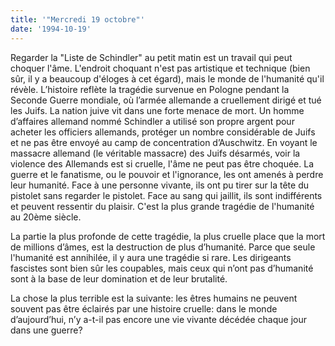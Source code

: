 ```yaml
---
title: '"Mercredi 19 octobre"'
date: '1994-10-19'
---
```


Regarder la "Liste de Schindler" au petit matin est un travail qui peut choquer l'âme. L'endroit choquant n'est pas artistique et technique (bien sûr, il y a beaucoup d'éloges à cet égard), mais le monde de l'humanité qu'il révèle. L’histoire reflète la tragédie survenue en Pologne pendant la Seconde Guerre mondiale, où l’armée allemande a cruellement dirigé et tué les Juifs. La nation juive vit dans une forte menace de mort. Un homme d’affaires allemand nommé Schindler a utilisé son propre argent pour acheter les officiers allemands, protéger un nombre considérable de Juifs et ne pas être envoyé au camp de concentration d’Auschwitz. En voyant le massacre allemand (le véritable massacre) des Juifs désarmés, voir la violence des Allemands est si cruelle, l'âme ne peut pas être choquée. La guerre et le fanatisme, ou le pouvoir et l'ignorance, les ont amenés à perdre leur humanité. Face à une personne vivante, ils ont pu tirer sur la tête du pistolet sans regarder le pistolet. Face au sang qui jaillit, ils sont indifférents et peuvent ressentir du plaisir. C'est la plus grande tragédie de l'humanité au 20ème siècle.

La partie la plus profonde de cette tragédie, la plus cruelle place que la mort de millions d’âmes, est la destruction de plus d’humanité. Parce que seule l'humanité est annihilée, il y aura une tragédie si rare. Les dirigeants fascistes sont bien sûr les coupables, mais ceux qui n’ont pas d’humanité sont à la base de leur domination et de leur brutalité.

La chose la plus terrible est la suivante: les êtres humains ne peuvent souvent pas être éclairés par une histoire cruelle: dans le monde d’aujourd’hui, n’y a-t-il pas encore une vie vivante décédée chaque jour dans une guerre?

